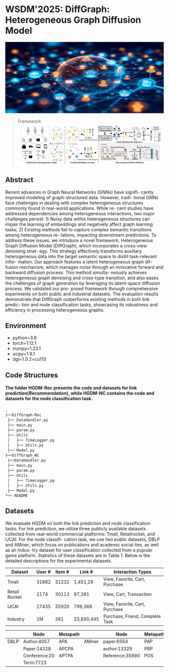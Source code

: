 # WSDM'2025: DiffGraph: Heterogeneous Graph Diffusion Model
![poster](https://github.com/Zongwei9888/Experiment_Images/blob/4ea67a9d8c5f02e78c1b5a77855c16710c6bb819/HGDM_images/image.jpeg)
>Framework
![model](./HDL.jpg)
## Abstract
Recent advances in Graph Neural Networks (GNNs) have signifi-
cantly improved modeling of graph-structured data. However, tradi-
tional GNNs face challenges in dealing with complex heterogeneous
structures commonly found in real-world applications. While re-
cent studies have addressed dependencies among heterogeneous
interactions, two major challenges persist: 1) Noisy data within
heterogeneous structures can impair the learning of embeddings
and negatively affect graph learning tasks; 2) Existing methods fail
to capture complex semantic transitions among heterogeneous re-
lations, impacting downstream predictions. To address these issues,
we introduce a novel framework, Heterogeneous Graph Diffusion
Model (DiffGraph), which incorporates a cross-view denoising strat-
egy. This strategy effectively transforms auxiliary heterogeneous
data into the target semantic space to distill task-relevant infor-
mation. Our approach features a latent heterogeneous graph dif-
fusion mechanism, which manages noise through an innovative
forward and backward diffusion process. This method simulta-
neously achieves heterogeneous graph denoising and cross-type
transition, and also eases the challenges of graph generation by
leveraging its latent-space diffusion process. We validated our pro-
posed framework through comprehensive experiments on both
public and industrial datasets. The evaluation results demonstrate
that DiffGraph outperforms existing methods in both link predic-
tion and node classification tasks, showcasing its robustness and
efficiency in processing heterogeneous graphs.
## Environment
- python=3.8
- torch=1.12.1
- numpy=1.23.1
- scipy=1.9.1
- dgl=1.0.2+cu113
## Code Structures
#### The folder HGDM-Rec presents the code and datasets for link prediction(Recommendation), while HGDM-NC contains the code and datasets for the node classification task.
    .
    ├──DiffGraph-Rec
     ├── DataHandler.py
     ├── main.py
     ├── param.py
     ├── Utils                    
     │   ├── TimeLogger.py            
     │   ├── Utils.py                             
     ├── Model.py
    ├──DiffGraph_NC
     ├──DataHandler.py
     ├── main.py
     ├── param.py
     ├── Utils                    
     │   ├── TimeLogger.py            
     │   ├── Utils.py
     ├── Model.py
    └── README
## Datasets
We evaluate HGDM on both the link prediction
and node classification tasks. For link prediction, we utilize three
publicly available datasets collected from real-world commercial
platforms: Tmall, Retailrocket, and IJCAI. For the node classifi-
cation task, we use two public datasets, DBLP and AMiner, which
focus on publications and academic social ties, as well as an Indus-
try dataset for user classification collected from a popular game
platform. Statistics of these datasets are in Table 1. Below is the
detailed descriptions for the experimental datasets.

| Dataset       | User \# | Item \# | Link \#    | Interaction Types               |
|---------------|---------|---------|------------|---------------------------------|
| Tmall         | 31882   | 31232   | 1,451,29   | View, Favorite, Cart, Purchase  |
| Retail Rocket | 2174    | 30113   | 97,381     | View, Cart, Transaction         |
| IJCAI         | 17435   | 35920   | 799,368    | View, Favorite, Cart, Purchase  |
| Industry      | 1M      | 361     | 23,890,445 | Purchase, Friend, Complete Task |

|  | Node | Metapath |  | Node | Metapath |
|---|---|---|---|---|---|
| DBLP | Author:4057 | APA | AMiner | paper:6564 | PAP |
|      | Paper:14328 | APCPA |      | author:13329 | PRP |
|      | Conference:20 | APTPA |    | Reference:35890 | POS |
|  | Term:7723 |  |  |  |



